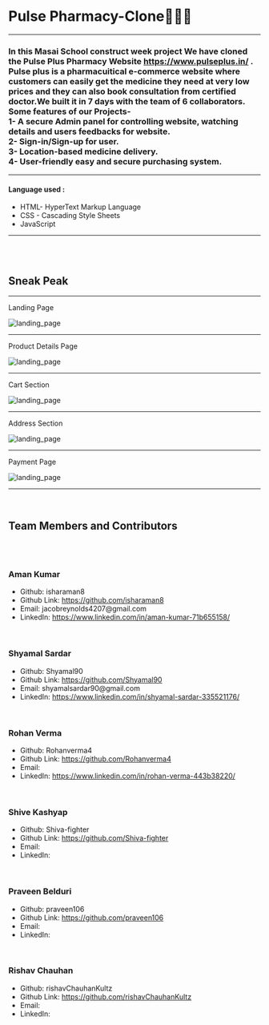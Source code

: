 <H1>Pulse Pharmacy-Clone🚀🚀🚀</H1>
<hr>


<h3>In this Masai School construct week project We have cloned the Pulse Plus Pharmacy Website <a href="https://www.pulseplus.in/" target="_blank">https://www.pulseplus.in/</a> . Pulse plus is a pharmacuitical e-commerce website where customers can easily get the medicine they need at very low prices and they can also book consultation from certified doctor.We built it in 7 days with the team of 6 collaborators. Some features of our Projects-</br>
  1- A secure Admin panel for controlling website, watching details and users feedbacks for website.</br>
  2- Sign-in/Sign-up for user.</br>
  3- Location-based medicine delivery.</br>
  4- User-friendly easy and secure purchasing system. 
</h3>
<hr>

<h4>Language used :</h4>
<ul>
  <li>HTML- HyperText Markup Language</li> 
  <li>CSS - Cascading Style Sheets</li>
  <li>JavaScript</li>
</ul>

<hr>
<br>
<br>

<h2>Sneak Peak</h2>
<hr>

<p>Landing Page</p>
<img src="./website_sneak_peak/landing page.png" alt="landing_page">

<br>
<hr>

<p>Product Details Page</p>
<img src="./website_sneak_peak/product_details.png" alt="landing_page">

<br>
<hr>

<p>Cart Section</p>
<img src="./website_sneak_peak/cart section.png" alt="landing_page">

<br>
<hr>

<p>Address Section</p>
<img src="./website_sneak_peak/checkOutPage.png" alt="landing_page">

<br>
<hr>

<p>Payment Page</p>
<img src="./website_sneak_peak/paymentPage.png" alt="landing_page">

<hr>
<br>
<h2>Team Members and Contributors</h2>
<br>
<br>

<h3>Aman Kumar</h3>
<ul>
  <li>Github: isharaman8</li>
  <li>Github Link: <a href= "https://github.com/isharaman8" >https://github.com/isharaman8</a></li>
  <li>Email: jacobreynolds4207@gmail.com</li>
  <li>LinkedIn: <a href="https://www.linkedin.com/in/aman-kumar-71b655158/"> https://www.linkedin.com/in/aman-kumar-71b655158/</a></li>
</ul>

<br>

<h3>Shyamal Sardar</h3>
<ul>
  <li>Github: Shyamal90</li>
  <li>Github Link: <a href= "https://github.com/Shyamal90" >https://github.com/Shyamal90</a></li>
  <li>Email:   shyamalsardar90@gmail.com </li>
  <li>LinkedIn: <a href="https://www.linkedin.com/in/shyamal-sardar-335521176/">https://www.linkedin.com/in/shyamal-sardar-335521176/ </a></li>
</ul>

<br>

<h3>Rohan Verma</h3>
<ul>
  <li>Github: Rohanverma4</li>
  <li>Github Link: <a href= "https://github.com/Rohanverma4" >https://github.com/Rohanverma4</a></li>
  <li>Email: </li>
  <li>LinkedIn: <a href="https://www.linkedin.com/in/rohan-verma-443b38220/"> https://www.linkedin.com/in/rohan-verma-443b38220/</a></li>
</ul>

<br>

<h3>Shive Kashyap</h3>
<ul>
  <li>Github: Shiva-fighter</li>
  <li>Github Link: <a href= "https://github.com/Shiva-fighter" >https://github.com/Shiva-fighter</a></li>
  <li>Email: </li>
  <li>LinkedIn: <a href=""> </a></li>
</ul>

<br>

<h3>Praveen Belduri</h3>
<ul>
  <li>Github: praveen106</li>
  <li>Github Link: <a href= "https://github.com/praveen106" >https://github.com/praveen106</a></li>
  <li>Email: </li>
  <li>LinkedIn: <a href=""> </a></li>
</ul>

<br>

<h3>Rishav Chauhan</h3>
<ul>
  <li>Github: rishavChauhanKultz</li>
  <li>Github Link: <a href= "https://github.com/rishavChauhanKultz" >https://github.com/rishavChauhanKultz</a></li>
  <li>Email: </li>
  <li>LinkedIn: <a href=""> </a></li>
</ul>
